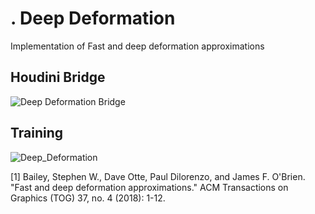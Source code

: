 # . Deep Deformation

Implementation of Fast and deep deformation approximations

## Houdini Bridge

![Deep Deformation Bridge](https://github.com/vincentbonnetcg/Numerical-Bric-a-Brac/blob/master/neural_network/deep_deformation/img/houdini_graph.jpg)

## Training 

![Deep_Deformation](https://github.com/vincentbonnetcg/Numerical-Bric-a-Brac/blob/master/neural_network/img/deepdeformation.gif)<br>


[1] Bailey, Stephen W., Dave Otte, Paul Dilorenzo, and James F. O'Brien. "Fast and deep deformation approximations." ACM Transactions on Graphics (TOG) 37, no. 4 (2018): 1-12.

